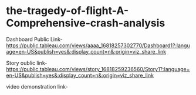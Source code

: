 # the-tragedy-of-flight-A-Comprehensive-crash-analysis


Dashboard Public Link-https://public.tableau.com/views/aaaa_16818257302770/Dashboard1?:language=en-US&publish=yes&:display_count=n&:origin=viz_share_link

Story oublic link-https://public.tableau.com/views/story_16818259236560/Story1?:language=en-US&publish=yes&:display_count=n&:origin=viz_share_link

video demonstration link-
